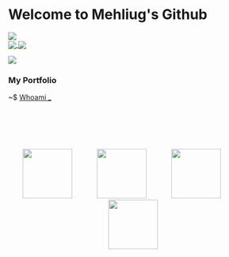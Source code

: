 # Welcome to Mehliug's Github
![](https://komarev.com/ghpvc/?username=Mehliug-git)<br>
<a href="https://github.com/anuraghazra/github-readme-stats">
  <img align="center" src="https://github-readme-stats.vercel.app/api?username=Mehliug-git&count_private=true&show_icons=true&include_all_commits=true&hide_border=true&hide_title=false&theme=codeSTACKr" />
  <img align="center" src="https://github-readme-stats.vercel.app/api/top-langs/?username=Mehliug-git&langs_count=5&theme=github_dark&hide_border=true" />
</a>


<img src="https://root-me-badge.cloud.duboc.xyz/storage_clients/779ca298cba8edc1fd624f5adee95259/static_badge_light.png" />

  
### My Portfolio

~$ <a href="https://mehliug-git.github.io/Portfolio/">Whoami _</a> 

<br><br><br><br>

<p align="center">
   <img src="https://media3.giphy.com/media/ln7z2eWriiQAllfVcn/200w.webp" width="100"> &emsp;&emsp;&emsp;
   <img src="https://i.giphy.com/media/LMt9638dO8dftAjtco/200.webp" width="100"> &emsp;&emsp;&emsp;
   <img src="https://i.giphy.com/media/KzJkzjggfGN5Py6nkT/200.webp" width="100"> &emsp;&emsp;&emsp;
   <img src="https://i.giphy.com/media/IdyAQJVN2kVPNUrojM/200.webp" width="100"><br><br> &emsp;&emsp;&emsp;
</p> 

